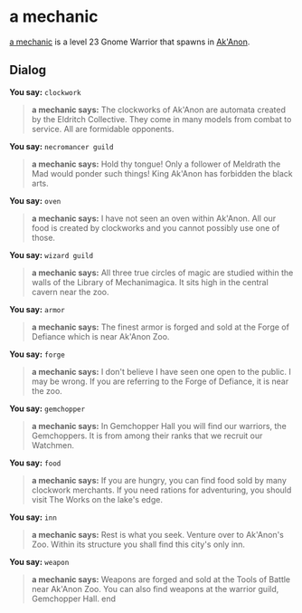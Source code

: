 # a mechanic



[a mechanic](/npc/55218) is a level 23 Gnome Warrior that spawns in [Ak'Anon](/zone/55).



## Dialog

**You say:** `clockwork`



>**a mechanic says:** The clockworks of Ak'Anon are automata created by the Eldritch Collective.  They come in many models from combat to service.  All are formidable opponents.

**You say:** `necromancer guild`



>**a mechanic says:** Hold thy tongue!  Only a follower of Meldrath the Mad would ponder such things!  King Ak'Anon has forbidden the black arts.

**You say:** `oven`



>**a mechanic says:** I have not seen an oven within Ak'Anon.  All our food is created by clockworks and you cannot possibly use one of those.

**You say:** `wizard guild`



>**a mechanic says:** All three true circles of magic are studied within the walls of the Library of Mechanimagica.  It sits high in the central cavern near the zoo.

**You say:** `armor`



>**a mechanic says:** The finest armor is forged and sold at the Forge of Defiance which is near Ak'Anon Zoo.

**You say:** `forge`



>**a mechanic says:** I don't believe I have seen one open to the public.  I may be wrong.  If you are referring to the Forge of Defiance, it is near the zoo.

**You say:** `gemchopper`



>**a mechanic says:** In Gemchopper Hall you will find our warriors, the Gemchoppers. It is from among their ranks that we recruit our Watchmen.

**You say:** `food`



>**a mechanic says:** If you are hungry, you can find food sold by many clockwork merchants.  If you need rations for adventuring, you should visit The Works on the lake's edge.

**You say:** `inn`



>**a mechanic says:** Rest is what you seek.  Venture over to Ak'Anon's Zoo.  Within its structure you shall find this city's only inn.

**You say:** `weapon`



>**a mechanic says:** Weapons are forged and sold at the Tools of Battle near Ak'Anon Zoo.  You can also find weapons at the warrior guild, Gemchopper Hall.
end